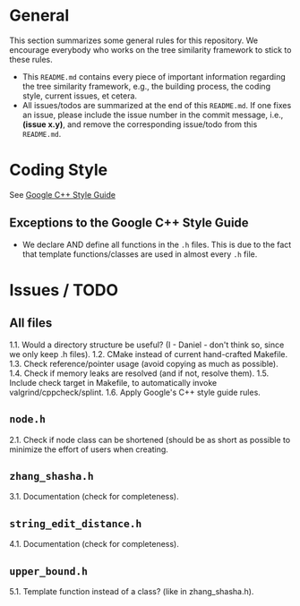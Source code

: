 # General

This section summarizes some general rules for this repository. We encourage
everybody who works on the tree similarity framework to stick to these rules.

* This `README.md` contains every piece of important information regarding the
tree similarity framework, e.g., the building process, the coding style, current
issues, et cetera.
* All issues/todos are summarized at the end of this `README.md`. If one fixes an
issue, please include the issue number in the commit message, i.e.,
**(issue x.y)**, and remove the corresponding issue/todo from this `README.md`.

# Coding Style

See [Google C++ Style Guide](https://google.github.io/styleguide/cppguide.html)

## Exceptions to the Google C++ Style Guide

* We declare AND define all functions in the `.h` files. This is due to the fact
that template functions/classes are used in almost every `.h` file.

# Issues / TODO

## All files
1.1. Would a directory structure be useful? (I - Daniel - don't think so, since we
only keep .h files).
1.2. CMake instead of current hand-crafted Makefile.
1.3. Check reference/pointer usage (avoid copying as much as possible).
1.4. Check if memory leaks are resolved (and if not, resolve them).
1.5. Include check target in Makefile, to automatically invoke
valgrind/cppcheck/splint.
1.6. Apply Google's C++ style guide rules.

## `node.h`
2.1. Check if node class can be shortened (should be as short as possible to minimize
the effort of users when creating.

## `zhang_shasha.h`
3.1. Documentation (check for completeness).

## `string_edit_distance.h`
4.1. Documentation (check for completeness).

## `upper_bound.h`
5.1. Template function instead of a class? (like in zhang_shasha.h).